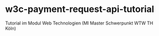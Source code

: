 # w3c-payment-request-api-tutorial
Tutorial im Modul Web Technologien (MI Master Schwerpunkt WTW TH Köln)
